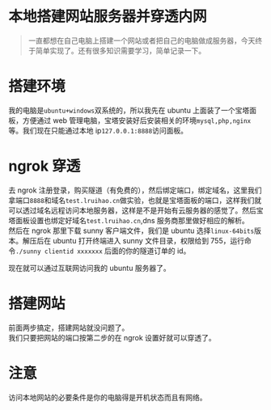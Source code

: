 # 本地搭建网站服务器并穿透内网


> 一直都想在自己电脑上搭建一个网站或者把自己的电脑做成服务器，今天终于简单实现了。还有很多知识需要学习，简单记录一下。

<!--more-->

# 搭建环境
我的电脑是`ubuntu+windows`双系统的，所以我先在 ubuntu 上面装了一个宝塔面板，方便通过 web 管理电脑，宝塔安装好后安装相关的环境`mysql,php,nginx`等。我们现在只能通过本地 ip`127.0.0.1:8888`访问面板。

# ngrok 穿透
去 ngrok 注册登录，购买隧道（有免费的），然后绑定端口，绑定域名，这里我们拿端口`8888`和域名`test.lruihao.cn`做实验，也就是宝塔面板的端口，这样我们就可以透过域名远程访问本地服务器，这样是不是开始有云服务器的感觉了。然后宝塔面板设置也绑定好域名`test.lruihao.cn`,dns 服务商那里做好相应的解析。  
然后在 ngrok 那里下载 sunny 客户端文件，我们是 ubuntu 选择`linux-64bits`版本。解压后在 ubuntu 打开终端进入 sunny 文件目录，权限给到 755，运行命令`./sunny clientid xxxxxxx` 后面的你的隧道订单的 id。

现在就可以通过互联网访问我的 ubuntu 服务器了。

# 搭建网站
前面两步搞定，搭建网站就没问题了。  
我们只要把网站的端口按第二步的在 ngrok 设置好就可以穿透了。

# 注意
访问本地网站的必要条件是你的电脑得是开机状态而且有网络。
